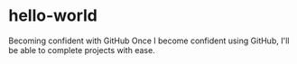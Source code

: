 # hello-world
Becoming confident with GitHub
Once I become confident using GitHub, I'll be able to complete projects with ease.
